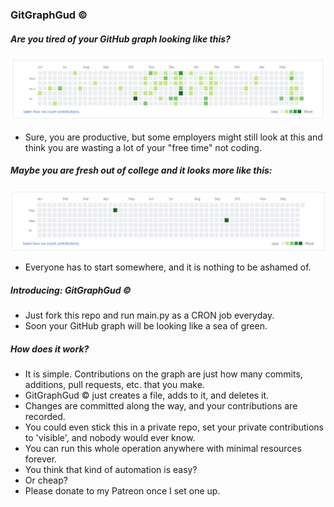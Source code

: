 ### GitGraphGud &copy;

##### Are you tired of your GitHub graph looking like this?
![alt text](./medium.png)
- Sure, you are productive, but some employers might still look at this and think you are wasting a lot of your "free time" not coding.

##### Maybe you are fresh out of college and it looks more like this:
![alt text](./low.png)
- Everyone has to start somewhere, and it is nothing to be ashamed of. 

##### Introducing: GitGraphGud &copy;
- Just fork this repo and run main.py as a CRON job everyday.
- Soon your GitHub graph will be looking like a sea of green.

##### How does it work?
- It is simple. Contributions on the graph are just how many commits, additions, pull requests, etc. that you make. 
- GitGraphGud &copy; just creates a file, adds to it, and deletes it.
- Changes are committed along the way, and your contributions are recorded.
- You could even stick this in a private repo, set your private contributions to 'visible', and nobody would ever know.
- You can run this whole operation anywhere with minimal resources forever. 
- You think that kind of automation is easy?
- Or cheap?
- Please donate to my Patreon once I set one up.